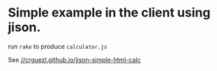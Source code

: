 # Simple example in the client using jison.

run `rake` to produce `calculator.js`

See [//crguezl.github.io/jison-simple-html-calc](//crguezl.github.io/jison-simple-html-calc)

